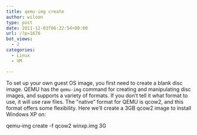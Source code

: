 ```yaml
---
title: qemu-img create
author: wiloon
type: post
date: 2011-12-03T06:22:54+00:00
url: /?p=1676
bot_views:
  - 2
categories:
  - Linux
  - VM

---
```

To set up your own guest OS image, you first need to create a blank disc image. QEMU has the `qemu-img` command for creating and manipulating disc images, and supports a variety of formats. If you don&#8217;t tell it what format to use, it will use raw files. The "native&#8221; format for QEMU is qcow2, and this format offers some flexibility. Here we&#8217;ll create a 3GB qcow2 image to install Windows XP on:

qemu-img create -f qcow2 winxp.img 3G